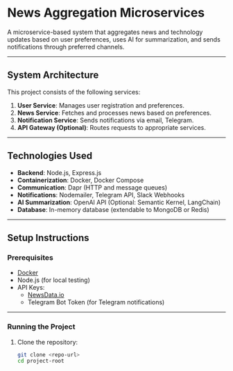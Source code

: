 ﻿# News Aggregation Microservices

A microservice-based system that aggregates news and technology updates based on user preferences, uses AI for summarization, and sends notifications through preferred channels.

---

## **System Architecture**
This project consists of the following services:
1. **User Service**: Manages user registration and preferences.
2. **News Service**: Fetches and processes news based on preferences.
3. **Notification Service**: Sends notifications via email, Telegram.
4. **API Gateway (Optional)**: Routes requests to appropriate services.

---

## **Technologies Used**
- **Backend**: Node.js, Express.js
- **Containerization**: Docker, Docker Compose
- **Communication**: Dapr (HTTP and message queues)
- **Notifications**: Nodemailer, Telegram API, Slack Webhooks
- **AI Summarization**: OpenAI API (Optional: Semantic Kernel, LangChain)
- **Database**: In-memory database (extendable to MongoDB or Redis)

---

## **Setup Instructions**

### **Prerequisites**
- [Docker](https://www.docker.com/get-started)
- Node.js (for local testing)
- API Keys:
  - [NewsData.io](https://newsdata.io/)
  - Telegram Bot Token (for Telegram notifications)

---

### **Running the Project**

1. Clone the repository:
   ```bash
   git clone <repo-url>
   cd project-root
